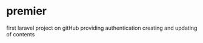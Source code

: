 # premier
first laravel project on gitHub
providing authentication 
creating and updating of contents
